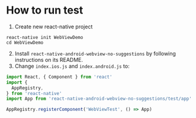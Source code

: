 How to run test
================

1. Create new react-native project

```
react-native init WebViewDemo
cd WebViewDemo
```

2. Install `react-native-android-webview-no-suggestions` by following instructions on its README.
3. Change `index.ios.js` and `index.android.js` to:

```javascript
import React, { Component } from 'react'
import {
  AppRegistry,
} from 'react-native'
import App from 'react-native-android-webview-no-suggestions/test/app'

AppRegistry.registerComponent('WebViewTest', () => App)
```
